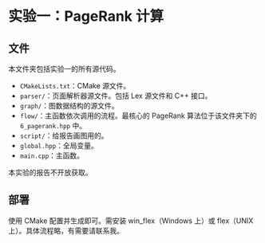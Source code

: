 # 实验一：PageRank 计算

## 文件

本文件夹包括实验一的所有源代码。

- `CMakeLists.txt`：CMake 源文件。
- `parser/`：页面解析器源文件。包括 Lex 源文件和 C++ 接口。
- `graph/`：图数据结构的源文件。
- `flow/`：主函数依次调用的流程。最核心的 PageRank 算法位于该文件夹下的 `6_pagerank.hpp` 中。
- `script/`：给报告画图用的。
- `global.hpp`：全局变量。
- `main.cpp`：主函数。

本实验的报告不开放获取。

## 部署

使用 CMake 配置并生成即可。需安装 win_flex（Windows 上）或 flex（UNIX 上）。具体流程略，有需要请联系我。

